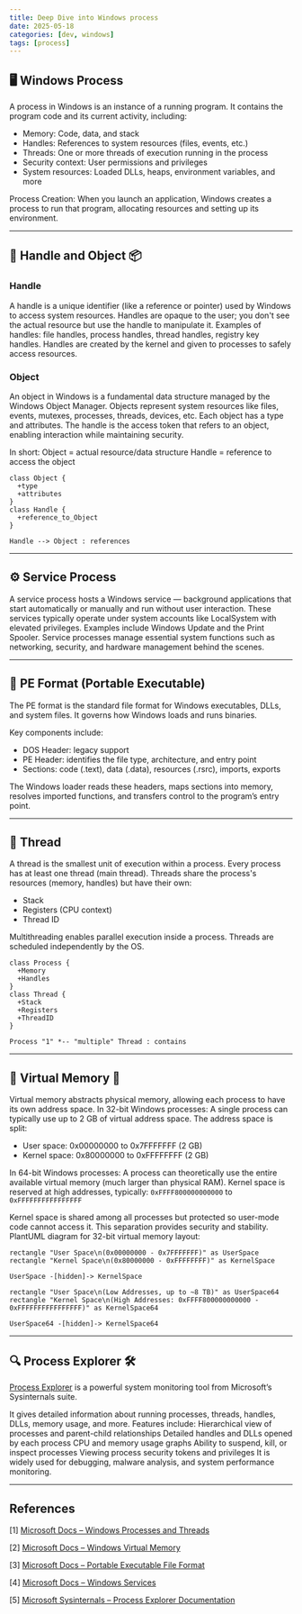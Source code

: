 ```yaml
---
title: Deep Dive into Windows process
date: 2025-05-18
categories: [dev, windows]
tags: [process]
---
```


## 🖥️ Windows Process

A process in Windows is an instance of a running program. It contains the program code and its current activity, including:

- Memory: Code, data, and stack
- Handles: References to system resources (files, events, etc.)
- Threads: One or more threads of execution running in the process
- Security context: User permissions and privileges
- System resources: Loaded DLLs, heaps, environment variables, and more

Process Creation: When you launch an application, Windows creates a process to run that program, allocating resources and setting up its environment.

---

## 🔑 Handle and Object 📦

### Handle

A handle is a unique identifier (like a reference or pointer) used by Windows to access system resources.
Handles are opaque to the user; you don't see the actual resource but use the handle to manipulate it.
Examples of handles: file handles, process handles, thread handles, registry key handles.
Handles are created by the kernel and given to processes to safely access resources.

### Object

An object in Windows is a fundamental data structure managed by the Windows Object Manager.
Objects represent system resources like files, events, mutexes, processes, threads, devices, etc.
Each object has a type and attributes.
The handle is the access token that refers to an object, enabling interaction while maintaining security.

In short:
Object = actual resource/data structure
Handle = reference to access the object

```plantuml
class Object {
  +type
  +attributes
}
class Handle {
  +reference_to_Object
}

Handle --> Object : references
```

---

## ⚙️ Service Process

A service process hosts a Windows service — background applications that start automatically or manually and run without user interaction. These services typically operate under system accounts like LocalSystem with elevated privileges. Examples include Windows Update and the Print Spooler. Service processes manage essential system functions such as networking, security, and hardware management behind the scenes.

---

## 📂 PE Format (Portable Executable)


The PE format is the standard file format for Windows executables, DLLs, and system files. It governs how Windows loads and runs binaries.

Key components include:

- DOS Header: legacy support
- PE Header: identifies the file type, architecture, and entry point
- Sections: code (.text), data (.data), resources (.rsrc), imports, exports

The Windows loader reads these headers, maps sections into memory, resolves imported functions, and transfers control to the program’s entry point.

---

## 🧵 Thread

A thread is the smallest unit of execution within a process.
Every process has at least one thread (main thread).
Threads share the process's resources (memory, handles) but have their own:

- Stack
- Registers (CPU context)
- Thread ID

Multithreading enables parallel execution inside a process.
Threads are scheduled independently by the OS.

```plantuml
class Process {
  +Memory
  +Handles
}
class Thread {
  +Stack
  +Registers
  +ThreadID
}

Process "1" *-- "multiple" Thread : contains
```

---

## 🧠 Virtual Memory 💾

Virtual memory abstracts physical memory, allowing each process to have its own address space.
In 32-bit Windows processes:
A single process can typically use up to 2 GB of virtual address space.
The address space is split:

- User space: 0x00000000 to 0x7FFFFFFF (2 GB)
- Kernel space: 0x80000000 to 0xFFFFFFFF (2 GB)

In 64-bit Windows processes:
A process can theoretically use the entire available virtual memory (much larger than physical RAM).
Kernel space is reserved at high addresses, typically:
`0xFFFF800000000000` to `0xFFFFFFFFFFFFFFFF`

Kernel space is shared among all processes but protected so user-mode code cannot access it.
This separation provides security and stability.
PlantUML diagram for 32-bit virtual memory layout:

```plantuml
rectangle "User Space\n(0x00000000 - 0x7FFFFFFF)" as UserSpace
rectangle "Kernel Space\n(0x80000000 - 0xFFFFFFFF)" as KernelSpace

UserSpace -[hidden]-> KernelSpace
```

```plantuml
rectangle "User Space\n(Low Addresses, up to ~8 TB)" as UserSpace64
rectangle "Kernel Space\n(High Addresses: 0xFFFF800000000000 - 0xFFFFFFFFFFFFFFFF)" as KernelSpace64

UserSpace64 -[hidden]-> KernelSpace64
```

---

## 🔍 Process Explorer 🛠️

[Process Explorer](https://learn.microsoft.com/en-us/sysinternals/downloads/process-explorer) is a powerful system monitoring tool from Microsoft’s Sysinternals suite.

It gives detailed information about running processes, threads, handles, DLLs, memory usage, and more.
Features include:
Hierarchical view of processes and parent-child relationships
Detailed handles and DLLs opened by each process
CPU and memory usage graphs
Ability to suspend, kill, or inspect processes
Viewing process security tokens and privileges
It is widely used for debugging, malware analysis, and system performance monitoring.

---

## References

[1] [Microsoft Docs – Windows Processes and Threads](https://learn.microsoft.com/en-us/windows/win32/procthread/processes-and-threads)

[2] [Microsoft Docs – Windows Virtual Memory](https://learn.microsoft.com/en-us/windows/win32/memory/virtual-memory)

[3] [Microsoft Docs – Portable Executable File Format](https://learn.microsoft.com/en-us/windows/win32/debug/pe-format)

[4] [Microsoft Docs – Windows Services](https://learn.microsoft.com/en-us/windows/win31/services/services)

[5] [Microsoft Sysinternals – Process Explorer Documentation](https://learn.microsoft.com/en-us/sysinternals/downloads/process-explorer)

